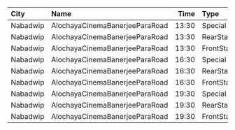 | City     | Name                           |  Time | Type       | Price | Capacity | Booked |
| :------- | :----------------------------- | ----: | :--------- | ----: | -------: | -----: |
| Nabadwip | AlochayaCinemaBanerjeeParaRoad | 13:30 | Special    |   50₹ |      107 |     65 |
| Nabadwip | AlochayaCinemaBanerjeeParaRoad | 13:30 | RearStall  |   40₹ |      252 |     68 |
| Nabadwip | AlochayaCinemaBanerjeeParaRoad | 13:30 | FrontStall |   40₹ |      196 |    196 |
| Nabadwip | AlochayaCinemaBanerjeeParaRoad | 16:30 | Special    |   50₹ |      107 |     65 |
| Nabadwip | AlochayaCinemaBanerjeeParaRoad | 16:30 | RearStall  |   40₹ |      252 |     68 |
| Nabadwip | AlochayaCinemaBanerjeeParaRoad | 16:30 | FrontStall |   40₹ |      196 |    196 |
| Nabadwip | AlochayaCinemaBanerjeeParaRoad | 19:30 | Special    |   50₹ |      107 |     65 |
| Nabadwip | AlochayaCinemaBanerjeeParaRoad | 19:30 | RearStall  |   40₹ |      252 |     68 |
| Nabadwip | AlochayaCinemaBanerjeeParaRoad | 19:30 | FrontStall |   40₹ |      196 |    196 |